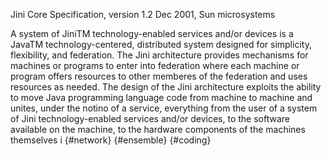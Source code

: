 ﻿ Jini Core Specification,  version 1.2 Dec 2001, Sun microsystems

A system of JiniTM technology-enabled services and/or devices is a JavaTM technology-centered, distributed system designed for simplicity, flexibility, and federation. The Jini architecture provides mechanisms for machines or programs to enter into federation where each machine or program offers resources to other memberes of the federation and uses resources as needed. The design of the Jini architecture exploits the ability to move Java programming language code from machine to machine and unites, under the notino of a service, everything from the user of a system of Jini technology-enabled services and/or devices, to the software available on the machine, to the hardware components of the machines themselves  i {#network} {#ensemble} {#coding}
